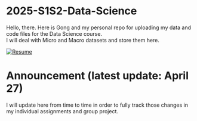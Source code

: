 # 2025-S1S2-Data-Science

Hello, there. Here is Gong and my personal repo for uploading my data and code files for the Data Science course.  
I will deal with Micro and Macro datasets and store them here.

[![Resume](https://img.shields.io/badge/Resume-GONG-green)](https://github.com/GONG-Kuiyuan01/Resume)

# Announcement (latest update: April 27)

I will update here from time to time in order to fully track those changes in my individual assignments and group project.
